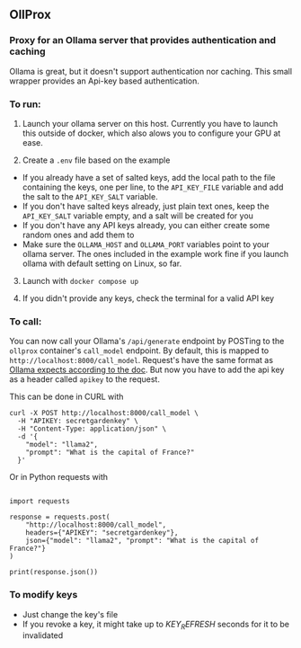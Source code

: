 ## OllProx
### Proxy for an Ollama server that provides authentication and caching

Ollama is great, but it doesn't support authentication nor caching.
This small wrapper provides an Api-key based authentication.

### To run:
1. Launch your ollama server on this host. Currently you have to launch this outside of docker, which also alows you to configure your GPU at ease.

2. Create a `.env` file based on the example
  *  If you already have a set of salted keys, add the local path to the file containing the keys, one per line, to the `API_KEY_FILE` variable and add the salt to the `API_KEY_SALT` variable.
  *  If you don't have salted keys already, just plain text ones, keep the `API_KEY_SALT` variable empty, and a salt will be created for you
  *  If you don't have any API keys already, you can either create some random ones and add them to 
  * Make sure the `OLLAMA_HOST` and `OLLAMA_PORT` variables point to your ollama server. The ones included in the example work fine if you launch ollama with default setting on Linux, so far.

3. Launch with `docker compose up`

4. If you didn't provide any keys, check the terminal for a valid API key


### To call:

You can now call your Ollama's `/api/generate` endpoint by POSTing to the `ollprox` container's `call_model` endpoint. By default, this is mapped to `http://localhost:8000/call_model`.  Request's have the same format as [Ollama expects according to the doc](https://docs.ollama.com/api/generate). But now you have to add the api key as a header called `apikey` to the request.

This can be done in CURL with
```
curl -X POST http://localhost:8000/call_model \
  -H "APIKEY: secretgardenkey" \
  -H "Content-Type: application/json" \
  -d '{
    "model": "llama2",
    "prompt": "What is the capital of France?"
  }'

  ```

Or in Python requests with

```

import requests

response = requests.post(
    "http://localhost:8000/call_model",
    headers={"APIKEY": "secretgardenkey"},
    json={"model": "llama2", "prompt": "What is the capital of France?"}
)

print(response.json())

```


### To modify keys
* Just change the key's file
* If you revoke a key, it might take up to $KEY_REFRESH$ seconds for it to be invalidated